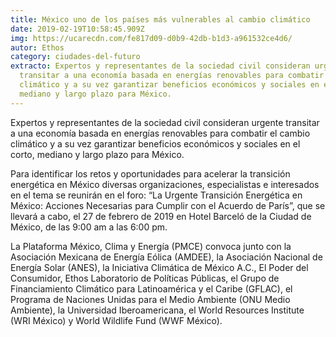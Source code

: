 ```yaml
---
title: México uno de los países más vulnerables al cambio climático
date: 2019-02-19T10:58:45.909Z
img: https://ucarecdn.com/fe817d09-d0b9-42db-b1d3-a961532ce4d6/
autor: Ethos
category: ciudades-del-futuro
extracto: Expertos y representantes de la sociedad civil consideran urgente
  transitar a una economía basada en energías renovables para combatir el cambio
  climático y a su vez garantizar beneficios económicos y sociales en el corto,
  mediano y largo plazo para México.
---
```

Expertos y representantes de la sociedad civil consideran urgente transitar a una economía basada en energías renovables para combatir el cambio climático y a su vez garantizar beneficios económicos y sociales en el corto, mediano y largo plazo para México.

Para identificar los retos y oportunidades para acelerar la transición energética en México diversas organizaciones, especialistas e interesados en el tema se reunirán en el foro: “La Urgente Transición Energética en México: Acciones Necesarias para Cumplir con el Acuerdo de París”, que se llevará a cabo, el 27 de febrero de 2019 en Hotel Barceló de la Ciudad de México, de las 9:00 am a las 6:00 pm.

La Plataforma México, Clima y Energía (PMCE) convoca junto con la Asociación Mexicana de Energía Eólica (AMDEE), la Asociación Nacional de Energía Solar (ANES), la Iniciativa Climática de México A.C., El Poder del Consumidor, Ethos Laboratorio de Políticas Públicas, el Grupo de Financiamiento Climático para Latinoamérica y el Caribe (GFLAC), el Programa de Naciones Unidas para el Medio Ambiente (ONU Medio Ambiente), la Universidad Iberoamericana, el World Resources Institute (WRI México) y World Wildlife Fund (WWF México).